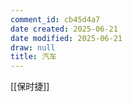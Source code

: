 ```yaml
---
comment_id: cb45d4a7
date created: 2025-06-21
date modified: 2025-06-21
draw: null
title: 汽车
---
```

[[保时捷]]
